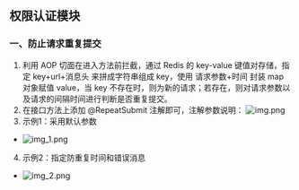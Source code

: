 ## 权限认证模块

### 一、防止请求重复提交
1. 利用 AOP 切面在进入方法前拦截，通过 Redis 的 key-value 键值对存储，指定 key+url+消息头 来拼成字符串组成 key，使用 请求参数+时间 封装 map 对象赋值 value，当 key 不存在时，则为新的请求；若存在，则对请求参数以及请求的间隔时间进行判断是否重复提交。
2. 在接口方法上添加 @RepeatSubmit 注解即可，注解参数说明：
![img.png](img.png)
3. 示例1：采用默认参数
* ![img_1.png](img_1.png)
4. 示例2：指定防重复时间和错误消息
* ![img_2.png](img_2.png)
